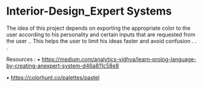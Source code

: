 # Interior-Design_Expert Systems

The idea of this project depends on exporting the
appropriate color to the user according to his
personality and certain inputs that are requested
from the user .. This helps the user to limit his
ideas faster and avoid confusion . . .



Resources :
▪ https://medium.com/analytics-vidhya/learn-prolog-language-by-creating-anexpert-system-d46a811c58e8


▪ https://colorhunt.co/palettes/pastel
